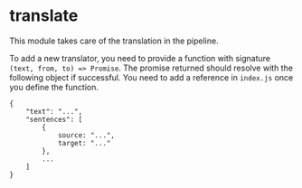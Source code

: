 # translate

This module takes care of the translation in the pipeline.

To add a new translator, you need to provide a function with signature `(text, from, to) => Promise`. The promise returned should resolve with the following object if successful. You need to add a reference in `index.js` once you define the function.
```
{
    "text": "...",
    "sentences": [
        {
            source: "...",
            target: "..."
        },
        ...
    ]
}
```
